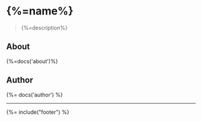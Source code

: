 # {%=name%}

> {%=description%}

## About
{%=docs('about')%}

## Author
{%= docs('author') %}

***

{%= include("footer") %}
